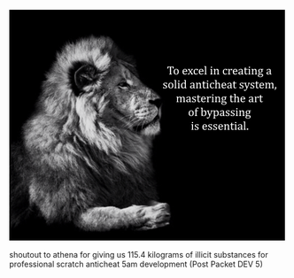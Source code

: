 ![zoog](bmKfZXt.png)

shoutout to athena for giving us 115.4 kilograms of illicit substances for professional scratch anticheat 5am development (Post Packet DEV 5)
